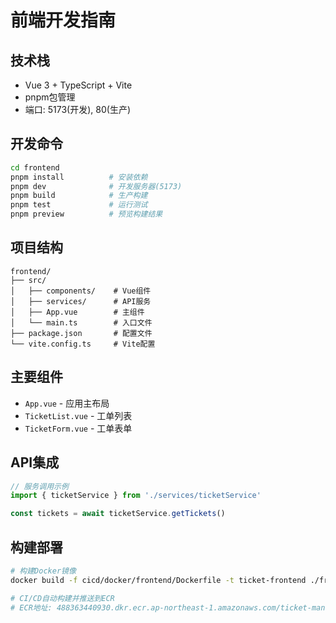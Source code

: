 # 前端开发指南

## 技术栈
- Vue 3 + TypeScript + Vite
- pnpm包管理
- 端口: 5173(开发), 80(生产)

## 开发命令
```bash
cd frontend
pnpm install          # 安装依赖
pnpm dev              # 开发服务器(5173)
pnpm build            # 生产构建
pnpm test             # 运行测试
pnpm preview          # 预览构建结果
```

## 项目结构
```
frontend/
├── src/
│   ├── components/    # Vue组件
│   ├── services/      # API服务
│   ├── App.vue        # 主组件
│   └── main.ts        # 入口文件
├── package.json       # 配置文件
└── vite.config.ts     # Vite配置
```

## 主要组件
- `App.vue` - 应用主布局
- `TicketList.vue` - 工单列表
- `TicketForm.vue` - 工单表单

## API集成
```typescript
// 服务调用示例
import { ticketService } from './services/ticketService'

const tickets = await ticketService.getTickets()
```

## 构建部署
```bash
# 构建Docker镜像
docker build -f cicd/docker/frontend/Dockerfile -t ticket-frontend ./frontend

# CI/CD自动构建并推送到ECR
# ECR地址: 488363440930.dkr.ecr.ap-northeast-1.amazonaws.com/ticket-management-frontend-dev
```